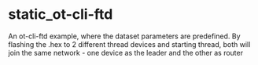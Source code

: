 # static_ot-cli-ftd
An ot-cli-ftd example, where the dataset parameters are predefined. By flashing the .hex to 2 different thread devices and starting thread, both will join the same network - one device as the leader and the other as router
